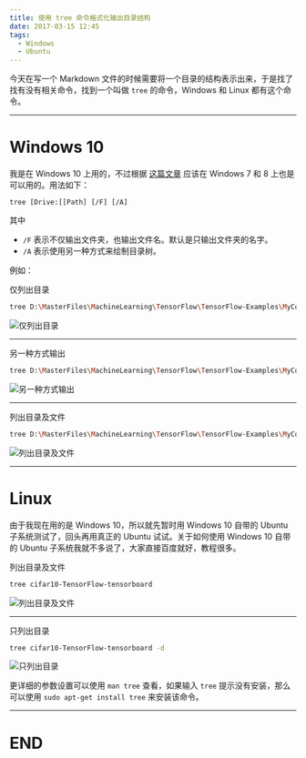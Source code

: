 ```yaml
---
title: 使用 tree 命令格式化输出目录结构
date: 2017-03-15 12:45
tags: 
  - Windows
  - Ubuntu
---
```


今天在写一个 Markdown 文件的时候需要将一个目录的结构表示出来，于是找了找有没有相关命令，找到一个叫做 `tree` 的命令，Windows 和 Linux 都有这个命令。

<!-- more -->

---

# Windows 10

我是在 Windows 10 上用的，不过根据 [这篇文章](http://www.computerhope.com/treehlp.htm) 应该在 Windows 7 和 8 上也是可以用的。用法如下：

```
tree [Drive:[[Path] [/F] [/A]
```

其中

-  `/F` 表示不仅输出文件夹，也输出文件名。默认是只输出文件夹的名字。
-  `/A` 表示使用另一种方式来绘制目录树。

例如：

仅列出目录
```bash
tree D:\MasterFiles\MachineLearning\TensorFlow\TensorFlow-Examples\MyCode\cifar10-TensorFlow-tensorboard
```
![仅列出目录](http://img.blog.csdn.net/20170315123020407?watermark/2/text/aHR0cDovL2Jsb2cuY3Nkbi5uZXQvdTAxMDA5OTA4MA==/font/5a6L5L2T/fontsize/400/fill/I0JBQkFCMA==/dissolve/70/gravity/SouthEast)

---

另一种方式输出
```bash
tree D:\MasterFiles\MachineLearning\TensorFlow\TensorFlow-Examples\MyCode\cifar10-TensorFlow-tensorboard /A
```
![另一种方式输出](http://img.blog.csdn.net/20170315123119881?watermark/2/text/aHR0cDovL2Jsb2cuY3Nkbi5uZXQvdTAxMDA5OTA4MA==/font/5a6L5L2T/fontsize/400/fill/I0JBQkFCMA==/dissolve/70/gravity/SouthEast)

---

列出目录及文件
```bash
tree D:\MasterFiles\MachineLearning\TensorFlow\TensorFlow-Examples\MyCode\cifar10-TensorFlow-tensorboard /F
```
![列出目录及文件](http://img.blog.csdn.net/20170315123155565?watermark/2/text/aHR0cDovL2Jsb2cuY3Nkbi5uZXQvdTAxMDA5OTA4MA==/font/5a6L5L2T/fontsize/400/fill/I0JBQkFCMA==/dissolve/70/gravity/SouthEast)

---

# Linux

由于我现在用的是 Windows 10，所以就先暂时用 Windows 10 自带的 Ubuntu 子系统测试了，回头再用真正的 Ubuntu 试试。关于如何使用 Windows 10 自带的 Ubuntu 子系统我就不多说了，大家直接百度就好，教程很多。

列出目录及文件
```bash
tree cifar10-TensorFlow-tensorboard
```

![列出目录及文件](http://img.blog.csdn.net/20170315123846386?watermark/2/text/aHR0cDovL2Jsb2cuY3Nkbi5uZXQvdTAxMDA5OTA4MA==/font/5a6L5L2T/fontsize/400/fill/I0JBQkFCMA==/dissolve/70/gravity/SouthEast)

---

只列出目录
```bash
tree cifar10-TensorFlow-tensorboard -d
```

![只列出目录](http://img.blog.csdn.net/20170315123953494?watermark/2/text/aHR0cDovL2Jsb2cuY3Nkbi5uZXQvdTAxMDA5OTA4MA==/font/5a6L5L2T/fontsize/400/fill/I0JBQkFCMA==/dissolve/70/gravity/SouthEast)

更详细的参数设置可以使用 `man tree` 查看，如果输入 `tree` 提示没有安装，那么可以使用 `sudo apt-get install tree` 来安装该命令。

---

# END